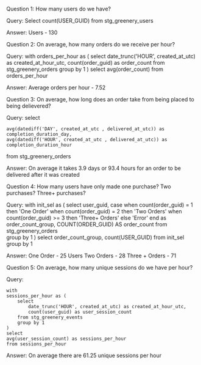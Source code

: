 Question 1:
How many users do we have? 

Query:
    Select count(USER_GUID)
    from 
    stg_greenery_users

Answer:
Users - 130


Question 2:
On average, how many orders do we receive per hour?

Query:
    with
    orders_per_hour as (
        select 
            date_trunc('HOUR', created_at_utc) as created_at_hour_utc,
            count(order_guid) as order_count 
        from stg_greenery_orders
        group by 1
    )
    select 
    avg(order_count)
    from orders_per_hour

Answer:
Average orders per hour - 7.52

Question 3:
On average, how long does an order take from being placed to being delievered? 

Query:
    select

    avg(datediff('DAY', created_at_utc , delivered_at_utc)) as completion_duration_day,
    avg(datediff('HOUR', created_at_utc , delivered_at_utc)) as completion_duration_hour
from stg_greenery_orders

Answer:
On average it takes 3.9 days or 93.4 hours for an order to be delivered after it was created


Question 4:
How many users have only made one purchase? Two purchases? Three+ purchases? 

Query: 
    with init_sel as (
    select
        user_guid,
        case 
            when count(order_guid) = 1 then 'One Order'
            when count(order_guid) = 2 then 'Two Orders'
            when count(order_guid) >= 3 then 'Three+ Orders'
            else 'Error'
            end as order_count_group,
        COUNT(ORDER_GUID) AS order_count
    from stg_greenery_orders  
    group by 1
    )
    select 
        order_count_group,
        count(USER_GUID)
    from init_sel
    group by 1

Answer: 
One Order - 25 Users
Two Orders - 28
Three + Orders - 71

Question 5: 
On average, how many unique sessions do we have per hour? 

Query:

    with
    sessions_per_hour as (
        select 
            date_trunc('HOUR', created_at_utc) as created_at_hour_utc,
            count(user_guid) as user_session_count 
        from stg_greenery_events
        group by 1
    )
    select 
    avg(user_session_count) as sessions_per_hour
    from sessions_per_hour

Answer:
On average there are 61.25 unique sessions per hour